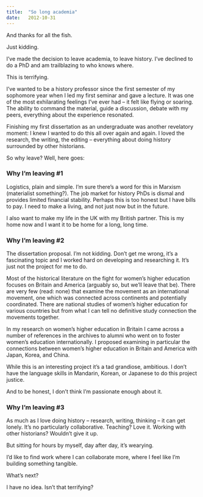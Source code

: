 ```yaml
---
title:  "So long academia"
date:   2012-10-31
---
```


And thanks for all the fish.

Just kidding.

I’ve made the decision to leave academia, to leave history. <!-- more --> I’ve declined to do a PhD and am trailblazing to who knows where.

This is terrifying.

I’ve wanted to be a history professor since the first semester of my sophomore year when I led my first seminar and gave a lecture. It was one of the most exhilarating feelings I’ve ever had – it felt like flying or soaring. The ability to command the material, guide a discussion, debate with my peers, everything about the experience resonated.

Finishing my first dissertation as an undergraduate was another revelatory moment: I knew I wanted to do this all over again and again. I loved the research, the writing, the editing – everything about doing history surrounded by other historians.

So why leave? Well, here goes:

### Why I’m leaving #1
Logistics, plain and simple. I’m sure there’s a word for this in Marxism (materialist something?). The job market for history PhDs is dismal and provides limited financial stability. Perhaps this is too honest but I have bills to pay. I need to make a living, and not just now but in the future.

I also want to make my life in the UK with my British partner. This is my home now and I want it to be home for a long, long time.

### Why I’m leaving #2
The dissertation proposal. I’m not kidding. Don’t get me wrong, it’s a fascinating topic and I worked hard on developing and researching it. It’s just not the project for me to do.

Most of the historical literature on the fight for women’s higher education focuses on Britain and America (arguably so, but we’ll leave that be). There are very few (read: none) that examine the movement as an international movement, one which was connected across continents and potentially coordinated. There are national studies of women’s higher education for various countries but from what I can tell no definitive study connection the movements together.

In my research on women’s higher education in Britain I came across a number of references in the archives to alumni who went on to foster women’s education internationally. I proposed examining in particular the connections between women’s higher education in Britain and America with Japan, Korea, and China.

While this is an interesting project it’s a tad grandiose, ambitious. I don’t have the language skills in Mandarin, Korean, or Japanese to do this project justice.

And to be honest, I don’t think I’m passionate enough about it.

### Why I’m leaving #3
As much as I love doing history – research, writing, thinking – it can get lonely. It’s no particularly collaborative. Teaching? Love it. Working with other historians? Wouldn’t give it up.

But sitting for hours by myself, day after day, it’s wearying.

I’d like to find work where I can collaborate more, where I feel like I’m building something tangible.


What’s next?

I have no idea. Isn’t that terrifying?
